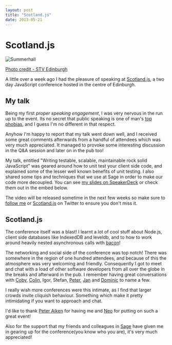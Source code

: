 ```yaml
---
layout: post
title: "Scotland.js"
date: 2013-05-21
---
```


# Scotland.js

<img src="http://www.attacat.co.uk/wp-content/uploads/166412-summerhall-edinburgh.jpg" alt="Summerhall" />

[Photo credit - STV Edinburgh](http://nfs.stvfiles.com/imagebase/166/623x349/166412-summerhall-edinburgh.jpg)

A little over a week ago I had the pleasure of speaking at [Scotland.js](http://scotlandjs.com/), a two day JavaScript conference hosted in the centre of Edinburgh.

## My talk

Being my first *proper speaking engagement*, I was very nervous in the run up to the event. Its no secret that public speaking is one of man's [top phobias](http://www.statisticbrain.com/fear-phobia-statistics/), and I guess I'm no different in that respect.

Anyhow I'm happy to report that my talk went down well, and I received some great comments afterwards from a handful of attendees which was very much appreciated. It managed to provoke some interesting discussion in the Q&A session and later on in the pub too!

My talk, entitled "Writing testable, scalable, maintainable rock solid JavaScript" was geared around how to unit test your client side code, and explained some of the lesser well known benefits of unit testing. I also shared some tips and techniques that we use at Sage in order to make our code more decoupled. You can see [my slides on SpeakerDeck](https://speakerdeck.com/damian/writing-testable-scalable-maintainable-rock-solid-javascript) or check them out in the embed below.

<script class="speakerdeck-embed" data-id="bfb029609cae01305a0c2a4e467154fd" data-ratio="1.77777777777778" src="//speakerdeck.com/assets/embed.js">

</script>

The video will be released sometime in the next few weeks so make sure to [follow me](https://twitter.com/damian) or [Scotland.js](https://twitter.com/scotlandjs) on Twitter to ensure you don't miss it.

## Scotland.js

The conference itself was a blast! I learnt a lot of cool stuff about Node.js, client side databases like IndexedDB and leveldb, and to how to work around heavily nested asynchronous calls with [bacon](https://github.com/raimohanska/bacon.js)!

The networking and social side of the conference was top notch! There was somewhere in the region of one hundred attendees, and because of this the atmosphere was very welcoming and friendly. Consequently I got to meet and chat with a load of other software developers from all over the globe in the breaks and afterward in the pub. I remember having great conversations with [Coby](https://twitter.com/cobyism), [Colin](https://twitter.com/colin_gemmell), Igor, Stefan, [Peter](https://twitter.com/jiggy_pete), [Jan](https://twitter.com/janl) and [Dominic](https://twitter.com/dominictarr) to name a few.

I really wish more conferences were this intimate, as I find that larger crowds invite cliquish behaviour. Something which make it pretty intimidating if you want to approach and chat.

I'd like to thank [Peter Aiken](https://twitter.com/jiggy_pete) for having me and [Neo](http://www.neo.com/) for putting on such a great event!

Also for the support that my friends and colleagues in [Sage](http://uk.sageone.com) have given me in gearing up for the conference(you know who you are), it's very much appreciated!



